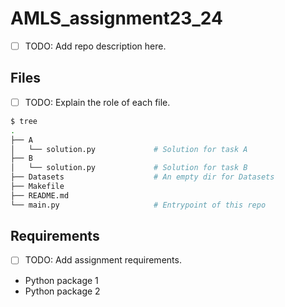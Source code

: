 # AMLS_assignment23_24

* [ ] TODO: Add repo description here.

## Files

* [ ] TODO: Explain the role of each file.

```bash
$ tree
.
├── A
│   └── solution.py             # Solution for task A
├── B
│   └── solution.py             # Solution for task B
├── Datasets                    # An empty dir for Datasets
├── Makefile
├── README.md
└── main.py                     # Entrypoint of this repo
```

## Requirements

* [ ] TODO: Add assignment requirements.

* Python package 1
* Python package 2

